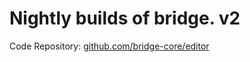 # Nightly builds of bridge. v2

Code Repository: [github.com/bridge-core/editor](https://github.com/bridge-core/editor)
